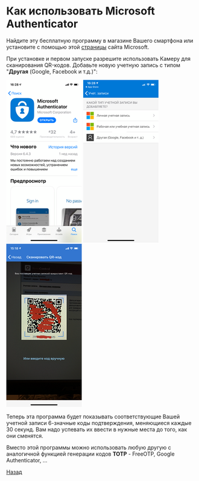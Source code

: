 ---
---
# Как использовать Microsoft Authenticator

Найдите эту бесплатную программу в магазине Вашего смартфона или установите
с помощью этой [страницы][download] сайта Microsoft.

При установке и первом запуске разрешите использовать Камеру для сканирования
QR-кодов. Добавьте новую учетную запись с типом "**Другая** (Google,
Facebook и т.д.)":

![1] ![2] ![3]

Теперь эта программа будет показывать соответствующие Вашей учетной записи
6-значные коды подтверждения, меняющиеся каждые 30 секунд. Вам надо успевать
их ввести в нужные места до того, как они сменятся.

Вместо этой программы можно использовать любую другую с аналогичной функцией
генерации кодов **TOTP** - FreeOTP, Google Authenticator, ...

[Назад][back]

[download]: https://www.microsoft.com/ru-ru/account/authenticator "Microsoft Authenticator"
[back]: /vpn "Основная инструкция"

[1]: /assets/img/auth1.png "Установить"
[2]: /assets/img/auth2.png "Добавить запись"
[3]: /assets/img/auth3.png "Сканировать QR-код"
